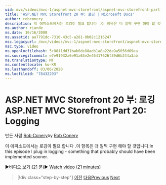 ```yaml
---
uid: mvc/videos/mvc-1/aspnet-mvc-storefront/aspnet-mvc-storefront-part-20-logging
title: 'ASP.NET MVC Storefront 20 부: 로깅 | Microsoft Docs'
author: robconery
description: 이 에피소드에서는 로깅이 필요 합니다 .이 항목은 더 일찍 구현 해야 할 것입니다.
ms.author: riande
ms.date: 10/16/2008
ms.assetid: aa7791dc-7310-43c5-a281-0b02c1216247
msc.legacyurl: /mvc/videos/mvc-1/aspnet-mvc-storefront/aspnet-mvc-storefront-part-20-logging
msc.type: video
ms.openlocfilehash: 5c8811dd31bab6de88adb1a8a22da9a5056d69ea
ms.sourcegitcommit: e7e91932a6e91a63e2e46417626f39d6b244a3ab
ms.translationtype: MT
ms.contentlocale: ko-KR
ms.lasthandoff: 03/06/2020
ms.locfileid: "78432293"
---
```

# <a name="aspnet-mvc-storefront-part-20-logging"></a><span data-ttu-id="ee084-103">ASP.NET MVC Storefront 20 부: 로깅</span><span class="sxs-lookup"><span data-stu-id="ee084-103">ASP.NET MVC Storefront Part 20: Logging</span></span>

<span data-ttu-id="ee084-104">만든 사람 [Rob Conery](https://github.com/robconery)</span><span class="sxs-lookup"><span data-stu-id="ee084-104">by [Rob Conery](https://github.com/robconery)</span></span>

<span data-ttu-id="ee084-105">이 에피소드에서는 로깅이 필요 합니다 .이 항목은 더 일찍 구현 해야 할 것입니다.</span><span class="sxs-lookup"><span data-stu-id="ee084-105">In this episode I plug in logging - something that probably should have been implemented sooner.</span></span>

[<span data-ttu-id="ee084-106">&#9654;비디오 보기 (21 분)</span><span class="sxs-lookup"><span data-stu-id="ee084-106">&#9654; Watch video (21 minutes)</span></span>](https://channel9.msdn.com/Blogs/ASP-NET-Site-Videos/aspnet-mvc-storefront-part-20-logging)

> [!div class="step-by-step"]
> <span data-ttu-id="ee084-107">[이전](aspnet-mvc-storefront-part-19a-windows-workflow-followup.md)
> [다음](aspnet-mvc-storefront-part-21-order-manager-and-personalization.md)</span><span class="sxs-lookup"><span data-stu-id="ee084-107">[Previous](aspnet-mvc-storefront-part-19a-windows-workflow-followup.md)
[Next](aspnet-mvc-storefront-part-21-order-manager-and-personalization.md)</span></span>
